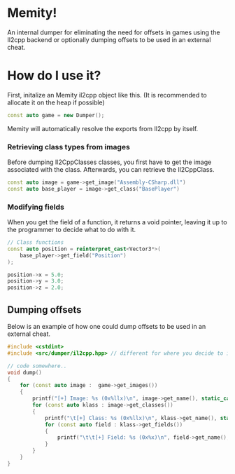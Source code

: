 
# Memity!
An internal dumper for eliminating the need for offsets in games using the Il2cpp backend or optionally dumping offsets to be used in an external cheat.

# How do I use it?

First, initalize an Memity il2cpp object like this. (It is recommended to allocate it on the heap if possible)
```cpp
const auto game = new Dumper();
```
Memity will automatically resolve the exports from Il2cpp by itself.
### Retrieving class types from images
Before dumping Il2CppClasses classes, you first have to get the image associated with the class. Afterwards, you can retrieve the Il2CppClass.
```cpp
const auto image = game->get_image("Assembly-CSharp.dll")
const auto base_player = image->get_class("BasePlayer")
```
### Modifying fields

When you get the field of a function, it returns a void pointer, leaving it up to the programmer to decide what to do with it.
```cpp
// Class functions
const auto position = reinterpret_cast<Vector3*>(
	base_player->get_field("Position")
);

position->x = 5.0;
position->y = 3.0;
position->z = 2.0;
```
## Dumping offsets
Below is an example of how one could dump offsets to be used in an external cheat.

```cpp
#include <cstdint>
#include <src/dumper/il2cpp.hpp> // different for where you decide to include your files

// code somewhere..
void dump() 
{
	for (const auto image :  game->get_images()) 
	{
		printf("[+] Image: %s (0x%llx)\n", image->get_name(), static_cast< uintptr_t* >(image));
		for (const auto klass : image->get_classes())
		{
			printf("\t[+] Class: %s (0x%llx)\n", klass->get_name(), static_cast< uintptr_t* >(klass));
			for (const auto field : klass->get_fields())
			{
				printf("\t\t[+] Field: %s (0x%x)\n", field->get_name(), field->instance());
			}
		}
	}
}
```

